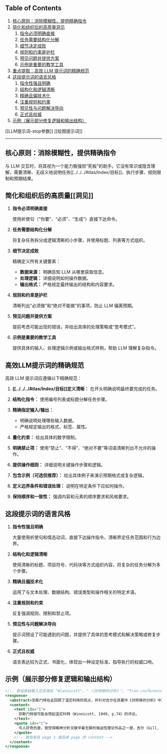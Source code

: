 ## Table of Contents

1.  [核心原则：消除模糊性，提供精确指令](#核心原则：消除模糊性，提供精确指令)
2.  [简化和组织后的高质量洞见](#简化和组织后的高质量洞见)
    1.  [指令必须明确直接](#指令必须明确直接)
    2.  [任务需要结构化分解](#任务需要结构化分解)
    3.  [细节决定成败](#细节决定成败)
    4.  [规则和约束是护栏](#规则和约束是护栏)
    5.  [预见问题并提供方案](#预见问题并提供方案)
    6.  [示例是重要的教学工具](#示例是重要的教学工具)
3.  [重点提取：高效 LLM 提示词的精确规范](#高效LLM提示词的精确规范)
4.  [这段提示词的语言风格](#这段提示词的语言风格)
    1.  [指令性强且明确](#指令性强且明确)
    2.  [结构化和逻辑清晰](#结构化和逻辑清晰)
    3.  [精确且偏技术化](#精确且偏技术化)
    4.  [注重规则和约束](#注重规则和约束)
    5.  [预见性与问题解决导向](#预见性与问题解决导向)
    6.  [正式且权威](#正式且权威)
5.  [示例（展示部分修复逻辑和输出结构）](#示例展示部分修复逻辑和输出结构)


[[LLM提示词-stop参数]]
[[绘图提示词]]


---

## 核心原则：消除模糊性，提供精确指令

与 LLM 交互时，将其视为一个能力极强但“死板”的助手。它没有常识或隐含理解，需要清晰、无歧义地说明任务[[../../../Atlas/Index/目标]]、执行步骤、规则限制和预期结果。

## 简化和组织后的高质量[[洞见]]

1.  **指令必须明确直接**

    使用祈使句（“你要”、“必须”、“生成”）直接下达命令。

2.  **任务需要结构化分解**

    将复杂任务拆分成逻辑清晰的小步骤，并使用标题、列表等方式组织。

3.  **细节决定成败**

    精确定义所有关键要素：

    *   **数据来源：** 明确告知 LLM 从哪里获取信息。
    *   **处理逻辑：** 详细说明如何操作数据。
    *   **输出格式：** 严格规定最终输出的结构和内容要求。

4.  **规则和约束是护栏**

    清晰列出“必须做”和“绝对不能做”的事项，防止 LLM 偏离预期。

5.  **预见问题并提供方案**

    提前考虑可能出现的错误，并给出具体的处理策略或“思考模式”。

6.  **示例是重要的教学工具**

    提供具体的输入、处理逻辑示例或输出格式样例，帮助 LLM 理解复杂指令。

## 高效LLM提示词的精确规范

高效 LLM 提示词应遵循以下精确规范：

1.  **[[../../../Atlas/Index/目标]]定义清晰：** 在开头明确说明最终要完成的任务。
2.  **结构化指令：** 使用编号列表或标题分解任务步骤。
3.  **精确指定输入/输出：**

    *   明确说明处理哪些输入数据。
    *   严格规定输出的格式、标签、属性。
4.  **量化约束：** 给出具体的数字限制。
5.  **明确禁止项：** 使用“禁止”、“不得”、“绝对不要”等词语清晰列出不允许的操作。
6.  **提供操作细则：** 详细说明关键操作步骤和逻辑。
7.  **包含示例（可选但推荐）：** 给出具体例子来演示预期格式或复杂逻辑。
8.  **定义边界条件和错误处理：** 说明在特定条件下应如何操作。
9.  **保持顺序和一致性：** 强调内容和元素的顺序要求和风格要求。

## 这段提示词的语言风格

1.  **指令性强且明确**

    大量使用祈使句和情态动词，直接下达操作指令，清晰界定任务范围和行为边界。

2.  **结构化和逻辑清晰**

    使用清晰的标题、项目符号、代码块等方式组织内容，将复杂的任务分解为多个步骤。

3.  **精确且偏技术化**

    运用了与文本处理、数据结构、错误类型和操作相关的特定术语。

4.  **注重规则和约束**

    反复强调规则、限制和禁止项。

5.  **预见性与问题解决导向**

    提示词预设了可能遇到的问题，并提供了具体的思考模式和解决策略或修复步骤。

6.  **正式且权威**

    语言表达较为正式、书面化，体现出一种设定标准、指导执行的权威口吻。

## 示例（展示部分修复逻辑和输出结构）

```xml
<!-- 假设原始输入包含类似 "Wlannicott", "（（对转移的分析》", "Tran-\nsference" 等错误 -->
<response>
  <abstract>凯斯门特在此回顾了温尼科特的观点，并针对吉尔在其著作《对转移的分析》中过分强调分析师角色的做法表达了批评意见。凯斯门特认为吉尔的这种侧重显得有些夸张和失衡，未能恰当反映分析情境的复杂性，与温尼科特等人的观点形成了对比，提示我们需要更全面地理解转移现象中分析师与来访者的互动关系及其限度。</abstract>
  <content>
    <text idx="1">
      凯斯门特很可能会想起温尼科特（Winnicott, 1949, p.74）的评论。
    </text>
    <quote idx="1">
      令人好奇的是，我觉得精神分析文献中最无聊的强迫性理论作品之一是，吉尔（Gill, 1982）的《对转移的分析》（Analysis of Transference），他在其中夸大了分析家在分析情境中的角色的重要性。
    </quote>
    <!-- 其他来自 page 1 或后续 page 的 content -->
  </content>
</response>
```
